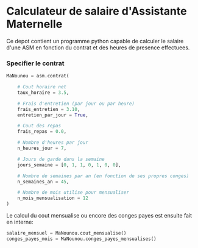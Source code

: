# Calculateur de salaire d'Assistante Maternelle

Ce depot contient un programme python capable de calculer le salaire d'une ASM en fonction du contrat et des heures de presence effectuees.

### Specifier le contrat

```python
MaNounou = asm.contrat(

    # Cout horaire net
    taux_horaire = 3.5, 

    # Frais d'entretien (par jour ou par heure)
    frais_entretien = 3.10,
    entretien_par_jour = True,

    # Cout des repas
    frais_repas = 0.0,

    # Nombre d'heures par jour
    n_heures_jour = 7,

    # Jours de garde dans la semaine
    jours_semaine = [0, 1, 1, 0, 1, 0, 0], 

    # Nombre de semaines par an (en fonction de ses propres conges)
    n_semaines_an = 45, 

    # Nombre de mois utilise pour mensualiser
    n_mois_mensualisation = 12
)
```

Le calcul du cout mensualise ou encore des conges payes est ensuite fait en interne:
```python
salaire_mensuel = MaNounou.cout_mensualise()
conges_payes_mois = MaNounou.conges_payes_mensualises()
```